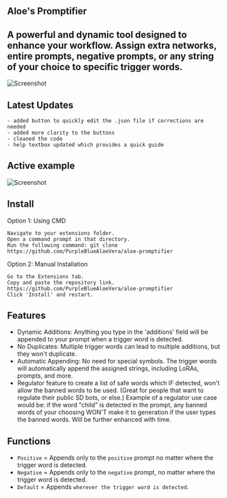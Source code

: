 ## Aloe's Promptifier

A powerful and dynamic tool designed to enhance your workflow. Assign extra networks, entire prompts, negative prompts, or any string of your choice to specific trigger words.
-----------
![Screenshot](https://media.discordapp.net/attachments/1147985470035337290/1152008127252803644/image.png)

## Latest Updates
    
    - added button to quickly edit the .json file if corrections are needed
    - added more clarity to the buttons
    - cleaned the code
    - help textbox updated which provides a quick guide

## Active example

![Screenshot](https://media.discordapp.net/attachments/1055299933051293716/1152016926386700298/image.png)

## Install

Option 1: Using CMD

    Navigate to your extensions folder.
    Open a command prompt in that directory.
    Run the following command: git clone https://github.com/PurpleBlueAloeVera/aloe-promptifier

Option 2: Manual Installation

    Go to the Extensions tab.
    Copy and paste the repository link. https://github.com/PurpleBlueAloeVera/aloe-promptifier
    Click 'Install' and restart.

## Features

- Dynamic Additions: Anything you type in the 'additions' field will be appended to your prompt when a trigger word is detected.
- No Duplicates: Multiple trigger words can lead to multiple additions, but they won't duplicate.
- Automatic Appending: No need for special symbols. The trigger words will automatically append the assigned strings, including LoRAs, prompts, and more.
- Regulator feature to create a list of safe words which IF detected, won't allow the banned words to be used. (Great for people that want to regulate their public SD bots, or else.)
      Example of a regulator use case would be: if the word "child" is detected in the prompt, any banned words of your choosing WON'T make it to generation if the user types the banned words. Will be further enhanced with time.

## Functions

- `Positive` = Appends only to the `positive` prompt no matter where the trigger word is detected.
- `Negative` = Appends only to the `negative` prompt, no matter where the trigger word is detected.
- `Default` = Appends `wherever the trigger word is detected`.

